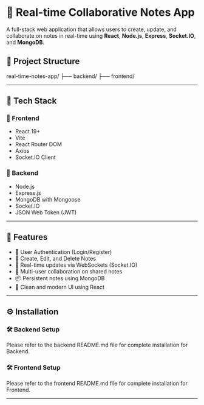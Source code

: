 # 📝 Real-time Collaborative Notes App

A full-stack web application that allows users to create, update, and collaborate on notes in real-time using **React**, **Node.js**, **Express**, **Socket.IO**, and **MongoDB**.

## 📁 Project Structure

real-time-notes-app/
├── backend/
├── frontend/

---

## 🔧 Tech Stack

### 🔹 Frontend

- React 19+
- Vite
- React Router DOM
- Axios
- Socket.IO Client

### 🔹 Backend

- Node.js
- Express.js
- MongoDB with Mongoose
- Socket.IO
- JSON Web Token (JWT)

---

## 🚀 Features

- 🔐 User Authentication (Login/Register)
- 📄 Create, Edit, and Delete Notes
- 🔄 Real-time updates via WebSockets (Socket.IO)
- 👥 Multi-user collaboration on shared notes
- 📦 Persistent notes using MongoDB
- 🧠 Clean and modern UI using React

---

## ⚙️ Installation

### 🛠 Backend Setup

Please refer to the backend README.md file for complete installation for Backend.

### 🛠 Frontend Setup

Please refer to the frontend README.md file for complete installation for Frontend.

---


